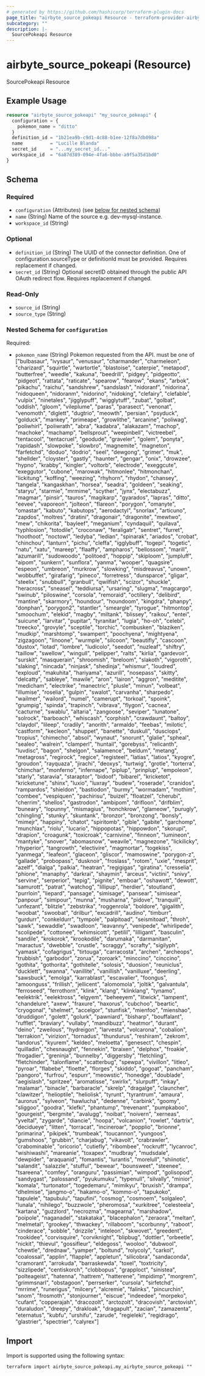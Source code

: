 ```yaml
---
# generated by https://github.com/hashicorp/terraform-plugin-docs
page_title: "airbyte_source_pokeapi Resource - terraform-provider-airbyte"
subcategory: ""
description: |-
  SourcePokeapi Resource
---
```


# airbyte_source_pokeapi (Resource)

SourcePokeapi Resource

## Example Usage

```terraform
resource "airbyte_source_pokeapi" "my_source_pokeapi" {
  configuration = {
    pokemon_name = "ditto"
  }
  definition_id = "1b21ea9b-c9d1-4c88-b1ee-12f8a7db098a"
  name          = "Lucille Blanda"
  secret_id     = "...my_secret_id..."
  workspace_id  = "6a87d389-094e-4fa6-bbbe-a9f5a35d1bd0"
}
```

<!-- schema generated by tfplugindocs -->
## Schema

### Required

- `configuration` (Attributes) (see [below for nested schema](#nestedatt--configuration))
- `name` (String) Name of the source e.g. dev-mysql-instance.
- `workspace_id` (String)

### Optional

- `definition_id` (String) The UUID of the connector definition. One of configuration.sourceType or definitionId must be provided. Requires replacement if changed.
- `secret_id` (String) Optional secretID obtained through the public API OAuth redirect flow. Requires replacement if changed.

### Read-Only

- `source_id` (String)
- `source_type` (String)

<a id="nestedatt--configuration"></a>
### Nested Schema for `configuration`

Required:

- `pokemon_name` (String) Pokemon requested from the API. must be one of ["bulbasaur", "ivysaur", "venusaur", "charmander", "charmeleon", "charizard", "squirtle", "wartortle", "blastoise", "caterpie", "metapod", "butterfree", "weedle", "kakuna", "beedrill", "pidgey", "pidgeotto", "pidgeot", "rattata", "raticate", "spearow", "fearow", "ekans", "arbok", "pikachu", "raichu", "sandshrew", "sandslash", "nidoranf", "nidorina", "nidoqueen", "nidoranm", "nidorino", "nidoking", "clefairy", "clefable", "vulpix", "ninetales", "jigglypuff", "wigglytuff", "zubat", "golbat", "oddish", "gloom", "vileplume", "paras", "parasect", "venonat", "venomoth", "diglett", "dugtrio", "meowth", "persian", "psyduck", "golduck", "mankey", "primeape", "growlithe", "arcanine", "poliwag", "poliwhirl", "poliwrath", "abra", "kadabra", "alakazam", "machop", "machoke", "machamp", "bellsprout", "weepinbell", "victreebel", "tentacool", "tentacruel", "geodude", "graveler", "golem", "ponyta", "rapidash", "slowpoke", "slowbro", "magnemite", "magneton", "farfetchd", "doduo", "dodrio", "seel", "dewgong", "grimer", "muk", "shellder", "cloyster", "gastly", "haunter", "gengar", "onix", "drowzee", "hypno", "krabby", "kingler", "voltorb", "electrode", "exeggcute", "exeggutor", "cubone", "marowak", "hitmonlee", "hitmonchan", "lickitung", "koffing", "weezing", "rhyhorn", "rhydon", "chansey", "tangela", "kangaskhan", "horsea", "seadra", "goldeen", "seaking", "staryu", "starmie", "mrmime", "scyther", "jynx", "electabuzz", "magmar", "pinsir", "tauros", "magikarp", "gyarados", "lapras", "ditto", "eevee", "vaporeon", "jolteon", "flareon", "porygon", "omanyte", "omastar", "kabuto", "kabutops", "aerodactyl", "snorlax", "articuno", "zapdos", "moltres", "dratini", "dragonair", "dragonite", "mewtwo", "mew", "chikorita", "bayleef", "meganium", "cyndaquil", "quilava", "typhlosion", "totodile", "croconaw", "feraligatr", "sentret", "furret", "hoothoot", "noctowl", "ledyba", "ledian", "spinarak", "ariados", "crobat", "chinchou", "lanturn", "pichu", "cleffa", "igglybuff", "togepi", "togetic", "natu", "xatu", "mareep", "flaaffy", "ampharos", "bellossom", "marill", "azumarill", "sudowoodo", "politoed", "hoppip", "skiploom", "jumpluff", "aipom", "sunkern", "sunflora", "yanma", "wooper", "quagsire", "espeon", "umbreon", "murkrow", "slowking", "misdreavus", "unown", "wobbuffet", "girafarig", "pineco", "forretress", "dunsparce", "gligar", "steelix", "snubbull", "granbull", "qwilfish", "scizor", "shuckle", "heracross", "sneasel", "teddiursa", "ursaring", "slugma", "magcargo", "swinub", "piloswine", "corsola", "remoraid", "octillery", "delibird", "mantine", "skarmory", "houndour", "houndoom", "kingdra", "phanpy", "donphan", "porygon2", "stantler", "smeargle", "tyrogue", "hitmontop", "smoochum", "elekid", "magby", "miltank", "blissey", "raikou", "entei", "suicune", "larvitar", "pupitar", "tyranitar", "lugia", "ho-oh", "celebi", "treecko", "grovyle", "sceptile", "torchic", "combusken", "blaziken", "mudkip", "marshtomp", "swampert", "poochyena", "mightyena", "zigzagoon", "linoone", "wurmple", "silcoon", "beautifly", "cascoon", "dustox", "lotad", "lombre", "ludicolo", "seedot", "nuzleaf", "shiftry", "taillow", "swellow", "wingull", "pelipper", "ralts", "kirlia", "gardevoir", "surskit", "masquerain", "shroomish", "breloom", "slakoth", "vigoroth", "slaking", "nincada", "ninjask", "shedinja", "whismur", "loudred", "exploud", "makuhita", "hariyama", "azurill", "nosepass", "skitty", "delcatty", "sableye", "mawile", "aron", "lairon", "aggron", "meditite", "medicham", "electrike", "manectric", "plusle", "minun", "volbeat", "illumise", "roselia", "gulpin", "swalot", "carvanha", "sharpedo", "wailmer", "wailord", "numel", "camerupt", "torkoal", "spoink", "grumpig", "spinda", "trapinch", "vibrava", "flygon", "cacnea", "cacturne", "swablu", "altaria", "zangoose", "seviper", "lunatone", "solrock", "barboach", "whiscash", "corphish", "crawdaunt", "baltoy", "claydol", "lileep", "cradily", "anorith", "armaldo", "feebas", "milotic", "castform", "kecleon", "shuppet", "banette", "duskull", "dusclops", "tropius", "chimecho", "absol", "wynaut", "snorunt", "glalie", "spheal", "sealeo", "walrein", "clamperl", "huntail", "gorebyss", "relicanth", "luvdisc", "bagon", "shelgon", "salamence", "beldum", "metang", "metagross", "regirock", "regice", "registeel", "latias", "latios", "kyogre", "groudon", "rayquaza", "jirachi", "deoxys", "turtwig", "grotle", "torterra", "chimchar", "monferno", "infernape", "piplup", "prinplup", "empoleon", "starly", "staravia", "staraptor", "bidoof", "bibarel", "kricketot", "kricketune", "shinx", "luxio", "luxray", "budew", "roserade", "cranidos", "rampardos", "shieldon", "bastiodon", "burmy", "wormadam", "mothim", "combee", "vespiquen", "pachirisu", "buizel", "floatzel", "cherubi", "cherrim", "shellos", "gastrodon", "ambipom", "drifloon", "drifblim", "buneary", "lopunny", "mismagius", "honchkrow", "glameow", "purugly", "chingling", "stunky", "skuntank", "bronzor", "bronzong", "bonsly", "mimejr", "happiny", "chatot", "spiritomb", "gible", "gabite", "garchomp", "munchlax", "riolu", "lucario", "hippopotas", "hippowdon", "skorupi", "drapion", "croagunk", "toxicroak", "carnivine", "finneon", "lumineon", "mantyke", "snover", "abomasnow", "weavile", "magnezone", "lickilicky", "rhyperior", "tangrowth", "electivire", "magmortar", "togekiss", "yanmega", "leafeon", "glaceon", "gliscor", "mamoswine", "porygon-z", "gallade", "probopass", "dusknoir", "froslass", "rotom", "uxie", "mesprit", "azelf", "dialga", "palkia", "heatran", "regigigas", "giratina", "cresselia", "phione", "manaphy", "darkrai", "shaymin", "arceus", "victini", "snivy", "servine", "serperior", "tepig", "pignite", "emboar", "oshawott", "dewott", "samurott", "patrat", "watchog", "lillipup", "herdier", "stoutland", "purrloin", "liepard", "pansage", "simisage", "pansear", "simisear", "panpour", "simipour", "munna", "musharna", "pidove", "tranquill", "unfezant", "blitzle", "zebstrika", "roggenrola", "boldore", "gigalith", "woobat", "swoobat", "drilbur", "excadrill", "audino", "timburr", "gurdurr", "conkeldurr", "tympole", "palpitoad", "seismitoad", "throh", "sawk", "sewaddle", "swadloon", "leavanny", "venipede", "whirlipede", "scolipede", "cottonee", "whimsicott", "petilil", "lilligant", "basculin", "sandile", "krokorok", "krookodile", "darumaka", "darmanitan", "maractus", "dwebble", "crustle", "scraggy", "scrafty", "sigilyph", "yamask", "cofagrigus", "tirtouga", "carracosta", "archen", "archeops", "trubbish", "garbodor", "zorua", "zoroark", "minccino", "cinccino", "gothita", "gothorita", "gothitelle", "solosis", "duosion", "reuniclus", "ducklett", "swanna", "vanillite", "vanillish", "vanilluxe", "deerling", "sawsbuck", "emolga", "karrablast", "escavalier", "foongus", "amoonguss", "frillish", "jellicent", "alomomola", "joltik", "galvantula", "ferroseed", "ferrothorn", "klink", "klang", "klinklang", "tynamo", "eelektrik", "eelektross", "elgyem", "beheeyem", "litwick", "lampent", "chandelure", "axew", "fraxure", "haxorus", "cubchoo", "beartic", "cryogonal", "shelmet", "accelgor", "stunfisk", "mienfoo", "mienshao", "druddigon", "golett", "golurk", "pawniard", "bisharp", "bouffalant", "rufflet", "braviary", "vullaby", "mandibuzz", "heatmor", "durant", "deino", "zweilous", "hydreigon", "larvesta", "volcarona", "cobalion", "terrakion", "virizion", "tornadus", "thundurus", "reshiram", "zekrom", "landorus", "kyurem", "keldeo", "meloetta", "genesect", "chespin", "quilladin", "chesnaught", "fennekin", "braixen", "delphox", "froakie", "frogadier", "greninja", "bunnelby", "diggersby", "fletchling", "fletchinder", "talonflame", "scatterbug", "spewpa", "vivillon", "litleo", "pyroar", "flabebe", "floette", "florges", "skiddo", "gogoat", "pancham", "pangoro", "furfrou", "espurr", "meowstic", "honedge", "doublade", "aegislash", "spritzee", "aromatisse", "swirlix", "slurpuff", "inkay", "malamar", "binacle", "barbaracle", "skrelp", "dragalge", "clauncher", "clawitzer", "helioptile", "heliolisk", "tyrunt", "tyrantrum", "amaura", "aurorus", "sylveon", "hawlucha", "dedenne", "carbink", "goomy", "sliggoo", "goodra", "klefki", "phantump", "trevenant", "pumpkaboo", "gourgeist", "bergmite", "avalugg", "noibat", "noivern", "xerneas", "yveltal", "zygarde", "diancie", "hoopa", "volcanion", "rowlet", "dartrix", "decidueye", "litten", "torracat", "incineroar", "popplio", "brionne", "primarina", "pikipek", "trumbeak", "toucannon", "yungoos", "gumshoos", "grubbin", "charjabug", "vikavolt", "crabrawler", "crabominable", "oricorio", "cutiefly", "ribombee", "rockruff", "lycanroc", "wishiwashi", "mareanie", "toxapex", "mudbray", "mudsdale", "dewpider", "araquanid", "fomantis", "lurantis", "morelull", "shiinotic", "salandit", "salazzle", "stufful", "bewear", "bounsweet", "steenee", "tsareena", "comfey", "oranguru", "passimian", "wimpod", "golisopod", "sandygast", "palossand", "pyukumuku", "typenull", "silvally", "minior", "komala", "turtonator", "togedemaru", "mimikyu", "bruxish", "drampa", "dhelmise", "jangmo-o", "hakamo-o", "kommo-o", "tapukoko", "tapulele", "tapubulu", "tapufini", "cosmog", "cosmoem", "solgaleo", "lunala", "nihilego", "buzzwole", "pheromosa", "xurkitree", "celesteela", "kartana", "guzzlord", "necrozma", "magearna", "marshadow", "poipole", "naganadel", "stakataka", "blacephalon", "zeraora", "meltan", "melmetal", "grookey", "thwackey", "rillaboom", "scorbunny", "raboot", "cinderace", "sobble", "drizzile", "inteleon", "skwovet", "greedent", "rookidee", "corvisquire", "corviknight", "blipbug", "dottler", "orbeetle", "nickit", "thievul", "gossifleur", "eldegoss", "wooloo", "dubwool", "chewtle", "drednaw", "yamper", "boltund", "rolycoly", "carkol", "coalossal", "applin", "flapple", "appletun", "silicobra", "sandaconda", "cramorant", "arrokuda", "barraskewda", "toxel", "toxtricity", "sizzlipede", "centiskorch", "clobbopus", "grapploct", "sinistea", "polteageist", "hatenna", "hattrem", "hatterene", "impidimp", "morgrem", "grimmsnarl", "obstagoon", "perrserker", "cursola", "sirfetchd", "mrrime", "runerigus", "milcery", "alcremie", "falinks", "pincurchin", "snom", "frosmoth", "stonjourner", "eiscue", "indeedee", "morpeko", "cufant", "copperajah", "dracozolt", "arctozolt", "dracovish", "arctovish", "duraludon", "dreepy", "drakloak", "dragapult", "zacian", "zamazenta", "eternatus", "kubfu", "urshifu", "zarude", "regieleki", "regidrago", "glastrier", "spectrier", "calyrex"]

## Import

Import is supported using the following syntax:

```shell
terraform import airbyte_source_pokeapi.my_airbyte_source_pokeapi ""
```
